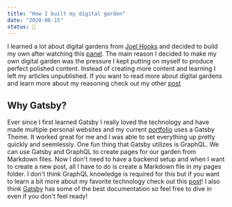 ```yaml
---
title: "How I built my digital garden"
date: "2020-06-15"
status: 🌱
---
```


I learned a lot about digital gardens from [Joel Hooks](https://joelhooks.com/) and decided to build my own after watching this [panel](https://egghead.io/lessons/egghead-sector-the-future-of-mdx-and-digital-gardens). The main reason I decided to make my own digital garden was the pressure I kept putting on myself to produce perfect polished content. Instead of creating more content and learning I left my articles unpublished. If you want to read more about digital gardens and learn more about my reasoning check out my other [post](https://the-learning-project.netlify.app/digital-garden/)

## Why Gatsby?

Ever since I first learned Gatsby I really loved the technology and have made multiple personal websites and my current [portfolio](https://jenniferwilliams.dev/) uses a Gatsby Theme. It worked great for me and I was able to set everything up pretty quickly and seemlessly. One fun thing that Gatsby utilizes is GraphQL. We can use Gatsby and GraphQL to create pages for our garden from Markdown files. Now I don't need to have a backend setup and when I want to create a new post, all I have to do is create a Markdown file in my pages folder. I don't think GraphQL knowledge is required for this but if you want to learn a bit more about my favorite technology check out this [post](https://the-learning-project.netlify.app/what-is-graphql/)! I also think [Gatsby](https://www.gatsbyjs.org/tutorial/part-five/) has some of the best documentation so feel free to dive in even if you don't feel ready!
